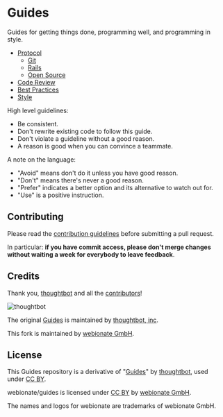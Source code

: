 Guides
======

Guides for getting things done, programming well, and programming in style.

* [Protocol](/protocol)
  * [Git](/protocol/git)
  * [Rails](/protocol/rails)
  * [Open Source](/protocol/open-source)
* [Code Review](/code-review)
* [Best Practices](/best-practices)
* [Style](/style)

High level guidelines:

* Be consistent.
* Don't rewrite existing code to follow this guide.
* Don't violate a guideline without a good reason.
* A reason is good when you can convince a teammate.

A note on the language:

* "Avoid" means don't do it unless you have good reason.
* "Don't" means there's never a good reason.
* "Prefer" indicates a better option and its alternative to watch out for.
* "Use" is a positive instruction.

Contributing
------------

Please read the [contribution guidelines] before submitting a pull request.

In particular: **if you have commit access, please don't merge changes without
waiting a week for everybody to leave feedback**.

[contribution guidelines]: /CONTRIBUTING.md

Credits
-------

Thank you, [thoughtbot](http://thoughtbot.com/community) and all the [contributors](https://github.com/thoughtbot/guides/graphs/contributors)!

![thoughtbot](http://thoughtbot.com/images/tm/logo.png)

The original [Guides](https://github.com/thoughtbot/guides) is maintained
by [thoughtbot, inc](http://thoughtbot.com/community).

This fork is maintained by [webionate GmbH](https://github.com/webionate).

License
-------

This Guides repository is a derivative of
"[Guides](https://github.com/thoughtbot/guides)"
by [thoughtbot](https://github.com/thoughtbot), used under [CC BY](http://creativecommons.org/licenses/by/3.0/).

webionate/guides is licensed under
[CC BY](http://creativecommons.org/licenses/by/3.0/)
by [webionate GmbH](https://github.com/webionate).


The names and logos for webionate are trademarks of webionate GmbH.
